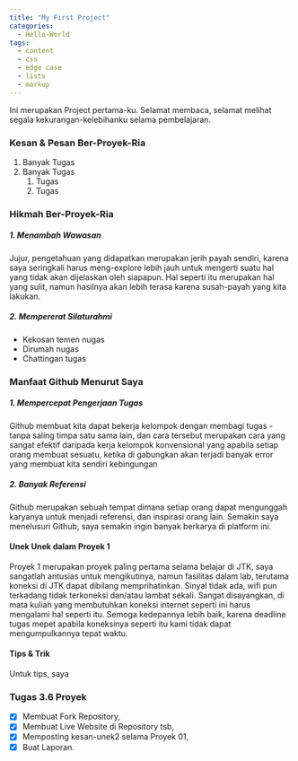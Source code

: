 ```yaml
---
title: "My First Project"
categories:
  - Hello-World
tags:
  - content
  - css
  - edge case
  - lists
  - markup
---
```


Ini merupakan Project pertama-ku. Selamat membaca, selamat melihat segala kekurangan-kelebihanku selama pembelajaran.

### Kesan & Pesan Ber-Proyek-Ria

1. Banyak Tugas
2. Banyak Tugas
     1. Tugas
     2. Tugas

### Hikmah Ber-Proyek-Ria

##### 1. Menambah Wawasan

Jujur, pengetahuan yang didapatkan merupakan jerih payah sendiri, karena saya seringkali harus meng-explore lebih jauh untuk mengerti suatu hal yang tidak akan dijelaskan oleh siapapun. Hal seperti itu merupakan hal yang sulit, namun hasilnya akan lebih terasa karena susah-payah yang kita lakukan.

##### 2. Mempererat Silaturahmi
  * Kekosan temen nugas
  * Dirumah nugas
  * Chattingan tugas

### Manfaat Github Menurut Saya

##### 1. Mempercepat Pengerjaan Tugas

Github membuat kita dapat bekerja kelompok dengan membagi tugas - tanpa saling timpa satu sama lain, dan cara tersebut merupakan cara yang sangat efektif daripada kerja kelompok konvensional yang apabila setiap orang membuat sesuatu, ketika di gabungkan akan terjadi banyak error yang membuat kita sendiri kebingungan

##### 2. Banyak Referensi

Github merupakan sebuah tempat dimana setiap orang dapat mengunggah karyanya untuk menjadi referensi, dan inspirasi orang lain. Semakin saya menelusuri Github, saya semakin ingin banyak berkarya di platform ini.

#### Unek Unek dalam Proyek 1

Proyek 1 merupakan proyek paling pertama selama belajar di JTK, saya sangatlah antusias untuk mengikutinya, namun fasilitas dalam lab, terutama koneksi di JTK dapat dibilang memprihatinkan. Sinyal tidak ada, wifi pun terkadang tidak terkoneksi dan/atau lambat sekali. Sangat disayangkan, di mata kuliah yang membutuhkan koneksi internet seperti ini harus mengalami hal seperti itu. Semoga kedepannya lebih baik, karena deadline tugas mepet apabila koneksinya seperti itu kami tidak dapat mengumpulkannya tepat waktu.

#### Tips & Trik

Untuk tips, saya
### Tugas 3.6 Proyek

- [x] Membuat Fork Repository,
- [x] Membuat Live Website di Repository tsb,
- [x] Memposting kesan-unek2 selama Proyek 01,
- [x] Buat Laporan.